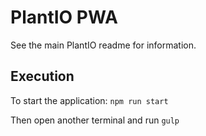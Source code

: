 # PlantIO PWA
See the main PlantIO readme for information.

## Execution

To start the application: `npm run start`

Then open another terminal and run `gulp`
